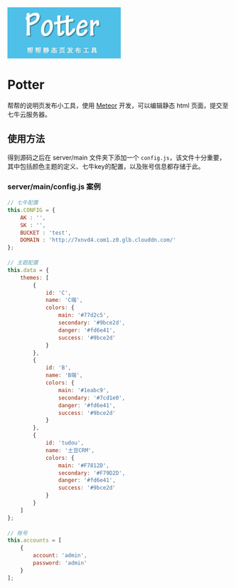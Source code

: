 <img src="logo.png" width="255"/>

# Potter
帮帮的说明页发布小工具，使用 [Meteor](http://meteor.com) 开发，可以编辑静态 html 页面，提交至七牛云服务器。

## 使用方法

得到源码之后在 server/main 文件夹下添加一个 `config.js`，该文件十分重要，其中包括颜色主题的定义、七牛key的配置，以及账号信息都存储于此。

### server/main/config.js 案例
```javascript
// 七牛配置
this.CONFIG = {
    AK : '',
    SK : '',
    BUCKET : 'test',
    DOMAIN : 'http://7xnvd4.com1.z0.glb.clouddn.com/'
};

// 主题配置
this.data = {
    themes: [
        {
            id: 'C',
            name: 'C端',
            colors: {
                main: '#77d2c5',
                secondary: '#9bce2d',
                danger: '#fd6e41',
                success: '#9bce2d'
            }
        },
        {
            id: 'B',
            name: 'B端',
            colors: {
                main: '#1eabc9',
                secondary: '#7cd1e0',
                danger: '#fd6e41',
                success: '#9bce2d'
            }
        },
        {
            id: 'tudou',
            name: '土豆CRM',
            colors: {
                main: '#F7812D',
                secondary: '#F79D2D',
                danger: '#fd6e41',
                success: '#9bce2d'
            }
        }
    ]
};

// 账号
this.accounts = [
    {
        account: 'admin',
        password: 'admin'
    }
];
```
